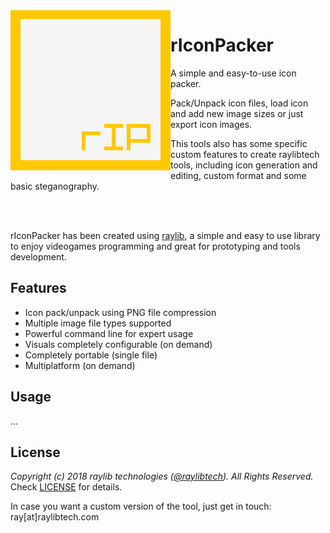 <img align="left" src="logo/riconpacker_256x256.png" width=256>

# rIconPacker

A simple and easy-to-use icon packer.

Pack/Unpack icon files, load icon and add new image sizes or just export icon images. 

This tools also has some specific custom features to create raylibtech tools, including icon generation and editing, custom format and some basic steganography.

<br>
<br>

rIconPacker has been created using [raylib](http://www.raylib.com/), a simple and easy to use library to enjoy videogames programming and great for prototyping and tools development.

## Features
 - Icon pack/unpack using PNG file compression
 - Multiple image file types supported
 - Powerful command line for expert usage
 - Visuals completely configurable (on demand)
 - Completely portable (single file)
 - Multiplatform (on demand)

## Usage
...

## License
*Copyright (c) 2018 raylib technologies ([@raylibtech](https://twitter.com/raylibtech)). All Rights Reserved.* Check [LICENSE](LICENSE) for details.

In case you want a custom version of the tool, just get in touch: ray[at]raylibtech.com
